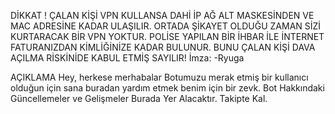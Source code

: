 DİKKAT !
ÇALAN KİŞİ VPN KULLANSA DAHİ İP AĞ ALT MASKESİNDEN VE MAC ADRESİNE KADAR ULAŞILIR.
ORTADA ŞİKAYET OLDUĞU ZAMAN SİZİ KURTARACAK BİR VPN YOKTUR. POLİSE YAPILAN BİR İHBAR İLE İNTERNET FATURANIZDAN
KİMLİĞİNİZE KADAR BULUNUR.
BUNU ÇALAN KİŞİ DAVA AÇILMA RİSKİNİDE KABUL ETMİŞ SAYILIR! İmza: -Ryuga

AÇIKLAMA
Hey, herkese merhabalar
Botumuzu merak etmiş bir kullanıcı olduğun için sana buradan yardım etmek benim için bir zevk.
Bot Hakkındaki Güncellemeler ve Gelişmeler Burada Yer Alacaktır. Takipte Kal.
